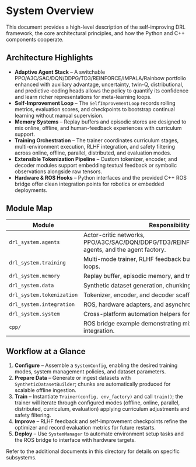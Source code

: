 # System Overview

This document provides a high-level description of the self-improving DRL framework, the
core architectural principles, and how the Python and C++ components cooperate.

## Architecture Highlights

- **Adaptive Agent Stack** – A switchable PPO/A3C/SAC/DQN/DDPG/TD3/REINFORCE/IMPALA/Rainbow portfolio enhanced with
  auxiliary advantage, uncertainty, twin-Q, distributional, and predictive-coding heads allows the
  policy to quantify its confidence and learn richer representations for
  meta-learning loops.
- **Self-Improvement Loop** – The `SelfImprovementLoop` records rolling metrics, evaluation
  scores, and checkpoints to bootstrap continual learning without manual supervision.
- **Memory Systems** – Replay buffers and episodic stores are designed to mix online,
  offline, and human-feedback experiences with curriculum support.
- **Training Orchestration** – The trainer coordinates curriculum stages, multi-environment
  execution, RLHF integration, and safety filtering across online, offline, parallel,
  distributed, and evaluation modes.
- **Extensible Tokenization Pipeline** – Custom tokenizer, encoder, and decoder modules
  support embedding textual feedback or symbolic observations alongside raw tensors.
- **Hardware & ROS Hooks** – Python interfaces and the provided C++ ROS bridge offer clean
  integration points for robotics or embedded deployments.

## Module Map

| Module | Responsibility |
| --- | --- |
| `drl_system.agents` | Actor-critic networks, PPO/A3C/SAC/DQN/DDPG/TD3/REINFORCE/IMPALA/Rainbow agents, and the agent factory. |
| `drl_system.training` | Multi-mode trainer, RLHF feedback buffers, and evaluation loops. |
| `drl_system.memory` | Replay buffer, episodic memory, and transition schemas. |
| `drl_system.data` | Synthetic dataset generation, chunking, and iterators. |
| `drl_system.tokenization` | Tokenizer, encoder, and decoder scaffolding. |
| `drl_system.integration` | ROS, hardware adapters, and asynchronous runners. |
| `drl_system.system` | Cross-platform automation helpers for Linux and Windows. |
| `cpp/` | ROS bridge example demonstrating mixed Python/C++ integration. |

## Workflow at a Glance

1. **Configure** – Assemble a `SystemConfig`, enabling the desired training modes,
   system management policies, and dataset parameters.
2. **Prepare Data** – Generate or ingest datasets with `SyntheticDatasetBuilder`; chunks
   are automatically produced for scalable offline ingestion.
3. **Train** – Instantiate `Trainer(config, env_factory)` and call `train()`; the trainer
   will iterate through configured modes (offline, online, parallel, distributed,
   curriculum, evaluation) applying curriculum adjustments and safety filtering.
4. **Improve** – RLHF feedback and self-improvement checkpoints refine the optimizer and
   record evaluation metrics for future restarts.
5. **Deploy** – Use `SystemManager` to automate environment setup tasks and the ROS bridge
   to interface with hardware targets.

Refer to the additional documents in this directory for details on specific subsystems.
